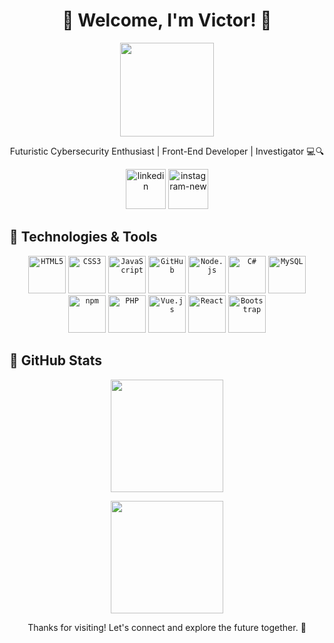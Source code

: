 <h1 align="center">🌌 Welcome, I'm Victor! 🚀</h1>

<p align="center">
    <img src="https://media.giphy.com/media/hvRJCLFzcasrR4ia7z/giphy.gif" width="150px">
</p>

<p align="center">Futuristic Cybersecurity Enthusiast | Front-End Developer | Investigator 💻🔍</p>

<p align="center">   
<a href="https://www.linkedin.com/in/victorcalslinguagemprogramacao/" target="_blank">
                <img width="64" height="64" src="https://img.icons8.com/nolan/64/linkedin.png" alt="linkedin"/></a>
            
<a href="https://www.instagram.com/victorcals_/" target="_blank">
                <img width="64" height="64" src="https://img.icons8.com/nolan/64/instagram-new.png" alt="instagram-new"/></a>
            
</p>

## 🚀 Technologies & Tools

<p align="center">
    <code><img width="60px" src="https://cdn.jsdelivr.net/gh/devicons/devicon/icons/html5/html5-original-wordmark.svg"
            title="HTML5" /></code>
    <code><img width="60px" src="https://cdn.jsdelivr.net/gh/devicons/devicon/icons/css3/css3-original-wordmark.svg"
            title="CSS3" /></code>
    <code><img width="60px" src="https://cdn.jsdelivr.net/gh/devicons/devicon/icons/javascript/javascript-original.svg"
            title="JavaScript" /></code>
    <code><img width="60px" src="https://cdn.jsdelivr.net/gh/devicons/devicon/icons/github/github-original.svg"
            title="GitHub" /></code>
    <code><img width="60px" src="https://cdn.jsdelivr.net/gh/devicons/devicon/icons/nodejs/nodejs-original.svg"
            title="Node.js" /></code>
    <code><img width="60px" src="https://cdn.jsdelivr.net/gh/devicons/devicon/icons/csharp/csharp-original.svg"
            title="C#" /></code>
    <code><img width="60px" src="https://cdn.jsdelivr.net/gh/devicons/devicon/icons/mysql/mysql-original.svg"
            title="MySQL" /></code>
    <code><img width="60px" src="https://cdn.jsdelivr.net/gh/devicons/devicon/icons/npm/npm-original-wordmark.svg"
            title="npm" /></code>
    <code><img width="60px" src="https://cdn.jsdelivr.net/gh/devicons/devicon/icons/php/php-original.svg"
            title="PHP" /></code>
    <code><img width="60px" src="https://cdn.jsdelivr.net/gh/devicons/devicon/icons/vuejs/vuejs-original.svg"
            title="Vue.js" /></code>
    <code><img width="60px" src="https://cdn.jsdelivr.net/gh/devicons/devicon/icons/react/react-original.svg"
            title="React" /></code>
    <code><img width="60px" src="https://cdn.jsdelivr.net/gh/devicons/devicon/icons/bootstrap/bootstrap-original.svg"
            title="Bootstrap" /></code>
</p>

## 🌟 GitHub Stats

<p align="center">
    <img height="180em"
        src="https://github-readme-stats-eight-theta.vercel.app/api?username=victorcals&show_icons=true&theme=algolia&include_all_commits=true&count_private=true" />
</p>

<p align="center">
    <img height="180em"
        src="https://github-readme-stats-eight-theta.vercel.app/api/top-langs/?username=victorcals&layout=compact&langs_count=8&theme=algolia" />
</p>

<p align="center">Thanks for visiting! Let's connect and explore the future together. 🌟</p>
